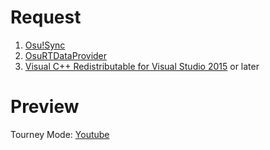 # Request 
1. [Osu!Sync](https://github.com/Deliay/osuSync)
2. [OsuRTDataProvider](https://github.com/KedamaOvO/OsuRTDataProvider-Release)
3. [Visual C++ Redistributable for Visual Studio 2015](https://www.microsoft.com/en-us/download/details.aspx?id=48145) or later
# Preview
Tourney Mode: [Youtube](https://www.youtube.com/watch?v=begp3yimqaI)
